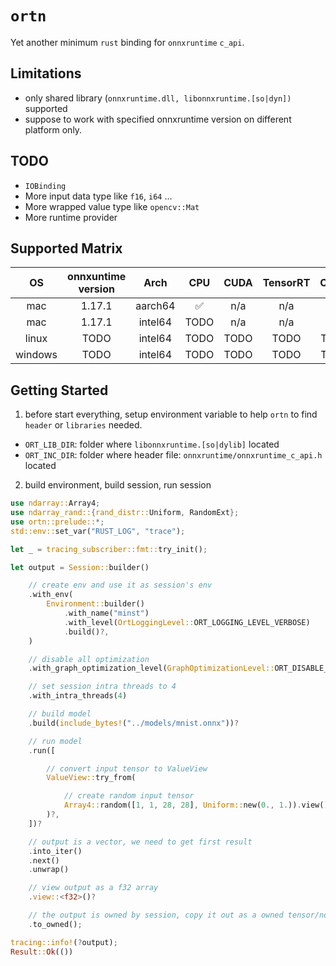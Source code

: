 # `ortn`

Yet another minimum `rust` binding for `onnxruntime` `c_api`.

## Limitations

- only shared library (`onnxruntime.dll, libonnxruntime.[so|dyn])` supported
- suppose to work with specified onnxruntime version on different platform only.

## TODO

- `IOBinding`
- More input data type like `f16`, `i64` ...
- More wrapped value type like `opencv::Mat`
- More runtime provider

## Supported Matrix

|   OS   | onnxuntime<br />version |  Arch  | CPU | CUDA | TensorRT | CANN |
| :-----: | :---------------------: | :-----: | :--: | :--: | :------: | :--: |
|   mac   |         1.17.1         | aarch64 |  ✅  | n/a |   n/a   | n/a |
|   mac   |         1.17.1         | intel64 | TODO | n/a |   n/a   | n/a |
|  linux  |          TODO          | intel64 | TODO | TODO |   TODO   | TODO |
| windows |          TODO          | intel64 | TODO | TODO |   TODO   | TODO |

## Getting Started

1. before start everything, setup environment variable to help `ortn` to find `header` or `libraries` needed.

- `ORT_LIB_DIR`: folder where `libonnxruntime.[so|dylib]` located
- `ORT_INC_DIR`: folder where header file: `onnxruntime/onnxruntime_c_api.h` located

2. build environment, build session, run session

```rust
use ndarray::Array4;
use ndarray_rand::{rand_distr::Uniform, RandomExt};
use ortn::prelude::*;
std::env::set_var("RUST_LOG", "trace");

let _ = tracing_subscriber::fmt::try_init();

let output = Session::builder()

    // create env and use it as session's env
    .with_env(
        Environment::builder()
            .with_name("minst")
            .with_level(OrtLoggingLevel::ORT_LOGGING_LEVEL_VERBOSE)
            .build()?,
    )

    // disable all optimization
    .with_graph_optimization_level(GraphOptimizationLevel::ORT_DISABLE_ALL)

    // set session intra threads to 4
    .with_intra_threads(4)

    // build model
    .build(include_bytes!("../models/mnist.onnx"))?

    // run model
    .run([

        // convert input tensor to ValueView
        ValueView::try_from(

            // create random input tensor
            Array4::random([1, 1, 28, 28], Uniform::new(0., 1.)).view(),
        )?,
    ])?

    // output is a vector, we need to get first result
    .into_iter()
    .next()
    .unwrap()

    // view output as a f32 array
    .view::<f32>()?

    // the output is owned by session, copy it out as a owned tensor/ndarray
    .to_owned();

tracing::info!(?output);
Result::Ok(())
```
